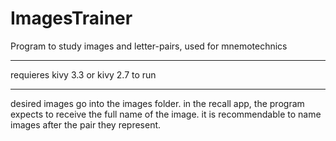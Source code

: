 ImagesTrainer
=============

Program to study images and letter-pairs, used for mnemotechnics

------------------

requieres kivy 3.3 or kivy 2.7 to run

------------------

desired images go into the images folder.
in the recall app, the program expects to receive the full name of the image.
it is recommendable to name images after the pair they represent.
